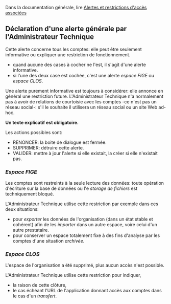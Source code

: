 Dans la documentation générale, lire <a href="$$/appli/alertes.html" target="_blank">Alertes et restrictions d'accès associées</a>

## Déclaration d\'une alerte générale par l'Administrateur Technique
Cette alerte concerne tous les comptes: elle peut être seulement informative ou expliquer une restriction de fonctionnement.
- quand aucune des cases à cocher ne l'est, il s'agit d'une alerte informative.
- si l'une des deux case est cochée, c'est une alerte _espace FIGE_ ou _espace CLOS_.

Une alerte purement informative est toujours à considérer: elle annonce en général une restriction future. L'Administrateur Technique n'a normalement pas à avoir de relations de courtoisie avec les comptes -ce n'est pas un réseau social-: s'il le souhaite il utilisera un réseau social ou un site Web ad-hoc.

**Un texte explicatif est obligatoire.**

Les actions possibles sont:
- RENONCER: la boite de dialogue est fermée.
- SUPPRIMER: détruire cette alerte.
- VALIDER: mettre à jour l'alerte si elle existait, la créer si elle n'existait pas.

### _Espace FIGE_
Les comptes sont restreints à la seule lecture des données: toute opération d'écriture sur la base de données ou l'e _storage de fichiers_ est techniquement bloqué.

L'Administrateur Technique utilise cette restriction par exemple dans ces deux situations:
- pour _exporter_ les données de l'organisation (dans un état stable et cohérent) afin de les _importer_ dans un autre espace, voire celui d'un autre prestataire.
- pour conserver un espace totalement fixe à des fins d'analyse par les comptes d'une situation _archivée_.

### _Espace CLOS_
L'espace de l'organisation a été supprimé, plus aucun accès n'est possible.

L'Administrateur Technique utilise cette restriction pour indiquer,
- la raison de cette clôture,
- le cas échéant l'URL de l'application donnant accès aux comptes dans le cas d'un _transfert_.
